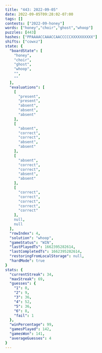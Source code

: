 ```yaml
---
title: "443: 2022-09-05"
date: 2022-09-05T09:28:02-07:00
tags: []
contests: ["2022-09-honey"]
words: ["honey","choir","ghost","whoop"]
puzzles: [443]
hashes: ["PPAAAACCAAACCAACCCCCXXXXXXXXXX"]
shifts: ["cowxz"]
state: {
  "boardState": [
    "honey",
    "choir",
    "ghost",
    "whoop",
    "",
    ""
  ],
  "evaluations": [
    [
      "present",
      "present",
      "absent",
      "absent",
      "absent"
    ],
    [
      "absent",
      "correct",
      "correct",
      "absent",
      "absent"
    ],
    [
      "absent",
      "correct",
      "correct",
      "absent",
      "absent"
    ],
    [
      "correct",
      "correct",
      "correct",
      "correct",
      "correct"
    ],
    null,
    null
  ],
  "rowIndex": 4,
  "solution": "whoop",
  "gameStatus": "WIN",
  "lastPlayedTs": 1662395282614,
  "lastCompletedTs": 1662395282614,
  "restoringFromLocalStorage": null,
  "hardMode": true
}
stats: {
  "currentStreak": 34,
  "maxStreak": 69,
  "guesses": {
    "1": 0,
    "2": 9,
    "3": 36,
    "4": 52,
    "5": 36,
    "6": 8,
    "fail": 1
  },
  "winPercentage": 99,
  "gamesPlayed": 142,
  "gamesWon": 141,
  "averageGuesses": 4
}
---
```


<!-- more -->
